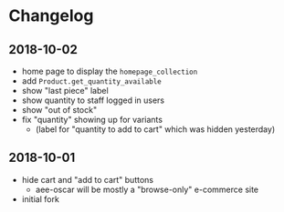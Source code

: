 # Changelog

## 2018-10-02
- home page to display the `homepage_collection`
- add `Product.get_quantity_available`
- show "last piece" label
- show quantity to staff logged in users
- show "out of stock"
- fix "quantity" showing up for variants
  - (label for "quantity to add to cart" which was hidden yesterday)


## 2018-10-01
- hide cart and "add to cart" buttons
  - aee-oscar will be mostly a "browse-only" e-commerce site
- initial fork
